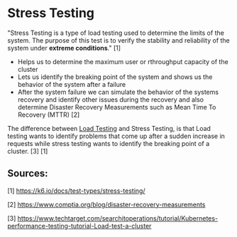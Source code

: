 # Stress Testing



"Stress Testing is a type of load testing used to determine the limits of the system. The purpose of this test is to verify the stability and reliability of the system under **extreme conditions**." [1]



- Helps us to determine the maximum user or rthroughput capacity of the cluster
- Lets us identify the breaking point of the system and shows us the behavior of the system after a failure 
- After the system failure we can simulate the behavior of the systems recovery and identify other issues during the recovery and also determine Disaster Recovery Measurements such as Mean Time To Recovery (MTTR) [2]



The difference between [Load Testing](LoadTesting.md) and Stress Testing, is that Load testing wants to identify problems that come up after a sudden increase in requests while stress testing wants to identify the breaking point of a cluster. [3] [1]



## Sources:

[1] https://k6.io/docs/test-types/stress-testing/

[2] https://www.comptia.org/blog/disaster-recovery-measurements

[3] https://www.techtarget.com/searchitoperations/tutorial/Kubernetes-performance-testing-tutorial-Load-test-a-cluster